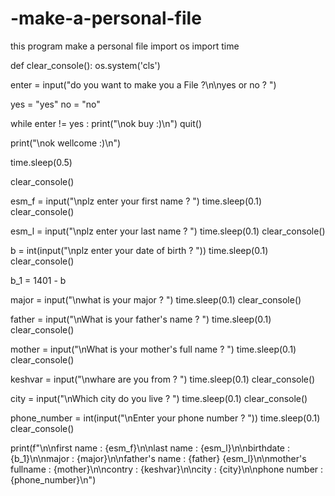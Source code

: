 # -make-a-personal-file
this program make a personal file
import os
import time

def clear_console():
    os.system('cls')

enter = input("do you want to make you a File ?\n\nyes or  no  ? ")

yes = "yes"
no = "no"

while enter != yes :
    print("\nok buy :)\n")
    quit()
    
print("\nok wellcome :)\n")

time.sleep(0.5)

clear_console()

esm_f = input("\nplz enter your first name       ? ")
time.sleep(0.1)
clear_console()

esm_l = input("\nplz enter your last name        ? ")
time.sleep(0.1)
clear_console()

b = int(input("\nplz enter your date of birth    ? "))
time.sleep(0.1)
clear_console()

b_1 = 1401 - b

major = input("\nwhat is your major              ? ")
time.sleep(0.1)
clear_console()

father = input("\nWhat is your father's name      ? ")
time.sleep(0.1)
clear_console()

mother = input("\nWhat is your mother's full name ? ")
time.sleep(0.1)
clear_console()

keshvar = input("\nwhare are you from              ? ")
time.sleep(0.1)
clear_console()

city = input("\nWhich city do you live          ? ")
time.sleep(0.1)
clear_console()

phone_number = int(input("\nEnter your phone number         ? "))
time.sleep(0.1)
clear_console()


print(f"\n\nfirst name : {esm_f}\n\nlast name : {esm_l}\n\nbirthdate : {b_1}\n\nmajor : {major}\n\nfather's name : {father} {esm_l}\n\nmother's fullname : {mother}\n\ncontry : {keshvar}\n\ncity : {city}\n\nphone number : {phone_number}\n")

